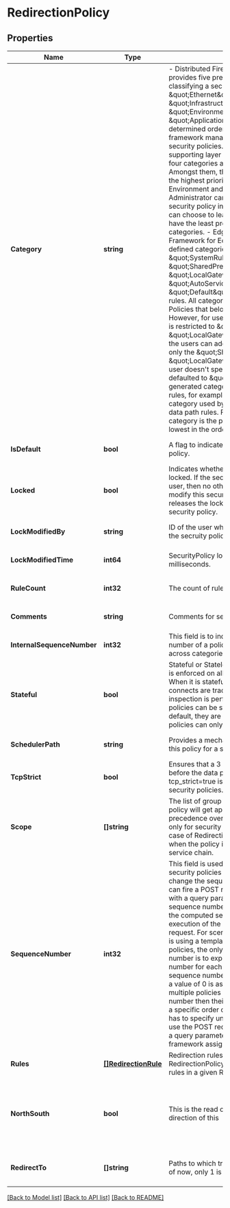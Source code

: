 # RedirectionPolicy

## Properties
Name | Type | Description | Notes
------------ | ------------- | ------------- | -------------
**Category** | **string** | - Distributed Firewall - Policy framework provides five pre-defined categories for classifying a security policy. They are \&quot;Ethernet\&quot;,\&quot;Emergency\&quot;, \&quot;Infrastructure\&quot; \&quot;Environment\&quot; and \&quot;Application\&quot;. There is a pre-determined order in which the policy framework manages the priority of these security policies. Ethernet category is for supporting layer 2 firewall rules. The other four categories are applicable for layer 3 rules. Amongst them, the Emergency category has the highest priority followed by Infrastructure, Environment and then Application rules. Administrator can choose to categorize a security policy into the above categories or can choose to leave it empty. If empty it will have the least precedence w.r.t the above four categories. - Edge Firewall - Policy Framework for Edge Firewall provides six pre-defined categories \&quot;Emergency\&quot;, \&quot;SystemRules\&quot;, \&quot;SharedPreRules\&quot;, \&quot;LocalGatewayRules\&quot;, \&quot;AutoServiceRules\&quot; and \&quot;Default\&quot;, in order of priority of rules. All categories are allowed for Gatetway Policies that belong to &#x27;default&#x27; Domain. However, for user created domains, category is restricted to \&quot;SharedPreRules\&quot; or \&quot;LocalGatewayRules\&quot; only. Also, the users can add/modify/delete rules from only the \&quot;SharedPreRules\&quot; and \&quot;LocalGatewayRules\&quot; categories. If user doesn&#x27;t specify the category then defaulted to \&quot;Rules\&quot;. System generated category is used by NSX created rules, for example BFD rules. Autoplumbed category used by NSX verticals to autoplumb data path rules. Finally, \&quot;Default\&quot; category is the placeholder default rules with lowest in the order of priority.  | [optional] [default to null]
**IsDefault** | **bool** | A flag to indicate whether policy is a default policy. | [optional] [default to null]
**Locked** | **bool** | Indicates whether a security policy should be locked. If the security policy is locked by a user, then no other user would be able to modify this security policy. Once the user releases the lock, other users can update this security policy.  | [optional] [default to false]
**LockModifiedBy** | **string** | ID of the user who last modified the lock for the secruity policy.  | [optional] [default to null]
**LockModifiedTime** | **int64** | SecurityPolicy locked/unlocked time in epoch milliseconds. | [optional] [default to null]
**RuleCount** | **int32** | The count of rules in the policy.  | [optional] [default to null]
**Comments** | **string** | Comments for security policy lock/unlock. | [optional] [default to null]
**InternalSequenceNumber** | **int32** | This field is to indicate the internal sequence number of a policy with respect to the policies across categories.  | [optional] [default to null]
**Stateful** | **bool** | Stateful or Stateless nature of security policy is enforced on all rules in this security policy. When it is stateful, the state of the network connects are tracked and a stateful packet inspection is performed. Layer3 security policies can be stateful or stateless. By default, they are stateful. Layer2 security policies can only be stateless.  | [optional] [default to null]
**SchedulerPath** | **string** | Provides a mechanism to apply the rules in this policy for a specified time duration.  | [optional] [default to null]
**TcpStrict** | **bool** | Ensures that a 3 way TCP handshake is done before the data packets are sent. tcp_strict&#x3D;true is supported only for stateful security policies.  | [optional] [default to null]
**Scope** | **[]string** | The list of group paths where the rules in this policy will get applied. This scope will take precedence over rule level scope. Supported only for security and redirection policies. In case of RedirectionPolicy, it is expected only when the policy is NS and redirecting to service chain.  | [optional] [default to null]
**SequenceNumber** | **int32** | This field is used to resolve conflicts between security policies across domains. In order to change the sequence number of a policy one can fire a POST request on the policy entity with a query parameter action&#x3D;revise The sequence number field will reflect the value of the computed sequence number upon execution of the above mentioned POST request. For scenarios where the administrator is using a template to update several security policies, the only way to set the sequence number is to explicitly specify the sequence number for each security policy. If no sequence number is specified in the payload, a value of 0 is assigned by default. If there are multiple policies with the same sequence number then their order is not deterministic. If a specific order of policies is desired, then one has to specify unique sequence numbers or use the POST request on the policy entity with a query parameter action&#x3D;revise to let the framework assign a sequence number  | [optional] [default to null]
**Rules** | [**[]RedirectionRule**](RedirectionRule.md) | Redirection rules that are a part of this RedirectionPolicy. At max, there can be 1000 rules in a given RedirectPolicy.  | [optional] [default to null]
**NorthSouth** | **bool** | This is the read only flag which will state the direction of this | redirection policy. True denotes that it is NORTH-SOUTH and false | value means it is an EAST-WEST redirection policy.  | [optional] [default to null]
**RedirectTo** | **[]string** | Paths to which traffic will be redirected to. As of now, only 1 is | supported. Paths allowed are | 1. Policy Service Instance | 2. Service Instance Endpoint | 3. Virtual Endpoint | 4. Policy Service Chain  | [optional] [default to null]

[[Back to Model list]](../README.md#documentation-for-models) [[Back to API list]](../README.md#documentation-for-api-endpoints) [[Back to README]](../README.md)

